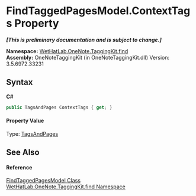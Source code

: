 # FindTaggedPagesModel.ContextTags Property 
 _**\[This is preliminary documentation and is subject to change.\]**_

**Namespace:**&nbsp;<a href="0e3a8efd-07d2-1709-b1cd-709153222081">WetHatLab.OneNote.TaggingKit.find</a><br />**Assembly:**&nbsp;OneNoteTaggingKit (in OneNoteTaggingKit.dll) Version: 3.5.6972.33231

## Syntax

**C#**<br />
``` C#
public TagsAndPages ContextTags { get; }
```


#### Property Value
Type: <a href="55690233-0343-b962-e73d-0385d0bc7865">TagsAndPages</a>

## See Also


#### Reference
<a href="61df9a94-5b66-19be-5b06-1d28184da999">FindTaggedPagesModel Class</a><br /><a href="0e3a8efd-07d2-1709-b1cd-709153222081">WetHatLab.OneNote.TaggingKit.find Namespace</a><br />